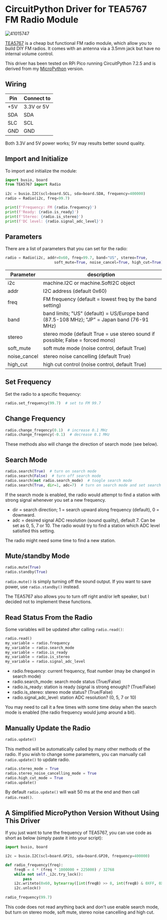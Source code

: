 # CircuitPython Driver for TEA5767 FM Radio Module

![41015747](https://user-images.githubusercontent.com/44191076/64875299-62e6e300-d67f-11e9-92d2-b0bdd43494aa.jpg)

[TEA5767](https://www.sparkfun.com/datasheets/Wireless/General/TEA5767.pdf) is a cheap but functional FM radio module, which allow you to build DIY FM radios. It comes with an antenna via a 3.5mm jack but have no internal volume control. 

This driver has been tested on RPi Pico running CircuitPython 7.2.5 and is derived from my [MicroPython](https://github.com/alankrantas/micropython-TEA5767) version.

## Wiring

| Pin | Connect to |
| --- | --- |
| +5V | 3.3V or 5V |
| SDA | SDA |
| SLC | SCL |
| GND | GND |

Both 3.3V and 5V power works; 5V may results better sound quality.

## Import and Initialize

To import and initialize the module:

```python
import busio, board
from TEA5767 import Radio
    
i2c = busio.I2C(scl=board.SCL, sda=board.SDA, frequency=400000)
radio = Radio(i2c, freq=99.7)

print(f'Frequency: FM {radio.frequency}')
print(f'Ready: {radio.is_ready}')
print(f'Stereo: {radio.is_stereo}')
print(f'DC level: {radio.signal_adc_level}')
```

## Parameters

There are a list of parameters that you can set for the radio:

```python
radio = Radio(i2c, addr=0x60, freq=99.7, band="US", stereo=True,
                      soft_mute=True, noise_cancel=True, high_cut=True)
```

| Parameter | description |
| --- | --- |
| i2c | machine.I2C or machine.SoftI2C object |
| addr | I2C address (default 0x60) |
| freq | FM frequency (default = lowest freq by the band setting) |
| band | band limits; "US" (default) = US/Europe band (87.5-108 MHz); "JP" = Japan band (76-91 MHz) |
| stereo | stereo mode (default True = use stereo sound if possible; False = forced mono) |
| soft_mute | soft mute mode (noise control, default True) |
| noise_cancel | stereo noise cancelling (default True) |
| high_cut | high cut control (noise control, default True) |

## Set Frequency

Set the radio to a specific frequency:

```python
radio.set_frequency(99.7)  # set to FM 99.7
```

## Change Frequency

```python
radio.change_freqency(0.1)  # increase 0.1 MHz
radio.change_freqency(-0.1)  # decrease 0.1 MHz
```

These methods also will change the direction of search mode (see below).

## Search Mode

```python
radio.search(True)  # turn on search mode
radio.search(False)  # turn off search mode
radio.search(not radio.search_mode)  # toogle search mode
radio.search(True, dir=1, adc=7)  # turn on search mode and set search parameters
```

If the search mode is enabled, the radio would attempt to find a station with strong signal whenever you set a new frequency.

* dir = search direction; 1 = search upward along frequency (default), 0 = downward.
* adc = desired signal ADC resolution (sound quality), default 7. Can be set as 0, 5, 7 or 10. The radio would try to find a station which ADC level satisfied this setting.

The radio might need some time to find a new station.

## Mute/standby Mode

```python
radio.mute(True)
radio.standby(True)
```

```radio.mute()``` is simply turning off the sound output. If you want to save power, use ```radio.standby()``` instead.

The TEA5767 also allows you to turn off right and/or left speaker, but I decided not to implement these functions.

## Read Status From the Radio

Some variables will be updated after calling ```radio.read()```:

```python
radio.read()
my_variable = radio.frequency
my_variable = radio.search_mode
my_variable = radio.is_ready
my_variable = radio.is_stereo
my_variable = radio.signal_adc_level
```

* radio.frequency: current frequency, float number (may be changed in search mode)
* radio.search_mode: search mode status (True/False)
* radio.is_ready: station is ready (signal is strong enough)? (True/False)
* radio.is_stereo: stereo mode status? (True/False)
* radio.signal_adc_level: station ADC resolution? (0, 5, 7 or 10)

You may need to call it a few times with some time delay when the search mode is enabled (the radio frequency would jump around a bit).

## Manually Update the Radio

```python
radio.update()
```

This method will be automatically called by many other methods of the radio. If you wish to change some parameters, you can manually call ```radio.update()``` to update radio.

```python
radio.stereo_mode = True
radio.stereo_noise_cancelling_mode = True
radio.high_cut_mode = True
radio.update()
```

By default ```radio.update()``` will wait 50 ms at the end and then call ```radio.read()```.

## A Simplified MicroPython Version Without Using This Driver

If you just want to tune the frequency of TEA5767, you can use code as short as below (simply paste it into your script):

```python
import busio, board

i2c = busio.I2C(scl=board.GP21, sda=board.GP20, frequency=400000)

def radio_frequency(freq):
    freqB = 4 * (freq * 1000000 + 225000) / 32768
    while not self._i2c.try_lock():
        pass
    i2c.writeto(0x60, bytearray([int(freqB) >> 8, int(freqB) & 0XFF, 0X90, 0X1E, 0X00]))
    i2c.unlock()
    
radio_frequency(99.7)
```

This code does not read anything back and don't use enable search mode, but turn on stereo mode, soft mute, stereo noise cancelling and high cut.
